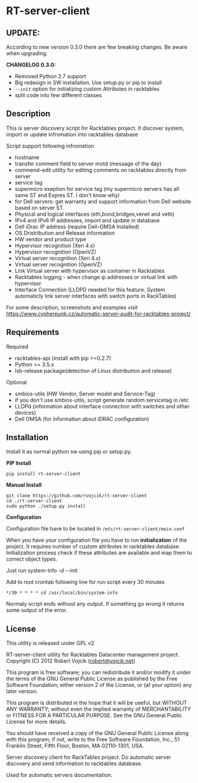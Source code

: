 RT-server-client
================

UPDATE:
-------
According to new version 0.3.0 there are few breaking changes.
Be aware when upgrading.

**CHANGELOG 0.3.0:**
* Removed Python 2.7 support
* Big redesign in SW installation. Use setup.py or pip to install
* `--init` option for initializing custom Attributes in racktables
* split code into few different classes  

Description
-----------

This is server discovery script for Racktables project.
It discover system, import or update infromation into racktables database
 
Script support following infromation

* hostname
* transfer comment field to server motd (message of the day)
* commend-edit utility for editing comments on racktables directly from server
* service tag
* supermicro exeption for service tag (my supermicro servers has all same ST and Expres ST. I don't know why)
* for Dell servers: get warranty and support information from Dell website based on server ST.
* Physical and logical interfaces (eth,bond,bridges,venet and veth)
* IPv4 and IPv6 IP addresses, import and update in database
* Dell iDrac IP address (require Dell-OMSA Installed)
* OS Dristribution and Release information
* HW vendor and product type
* Hypervisor recognition (Xen 4.x)
* Hypervisor recognition (OpenVZ)
* Virtual server recognition (Xen 4.x)
* Virtual server recognition (OpenVZ)
* Link Virtual server with hypervisor as container in Racktables
* Racktables logging - when change ip addresses or virtual link with hypervisor
* Interface Connection (LLDPD needed for this feature. System automaticly link server interfaces with switch ports in RackTables)

For some description, screenshots and examples visit https://www.cypherpunk.cz/automatic-server-audit-for-racktables-project/

Requirements
------------

Required

* racktables-api (install with pip >=0.2.7)
* Python >= 3.5.x 
* lsb-release package(detection of Linux distribution and release)

Optional

* smbios-utils (HW Vendor, Server model and Service-Tag)
* if you don't use smbios-utils, script generate random servicetag in /etc
* LLDPd (information about interface connection with switches and other devices)
* Dell OMSA (for information about iDRAC configuration)

Installation
------------

Install it as normal python sw using pip or setup.py.

**PIP Install**

    pip install rt-server-client

**Manual Install**

    git clone https://github.com/rvojcik/rt-server-client
    cd ./rt-server-client
    sudo python ./setup.py install

**Configuration**

Configuration file have to be located in `/etc/rt-server-client/main.conf`

When you have your configuration file you have to run **initialization** of the project.
It requires number of custom attributes in racktables database. Initialization process
check if these attributes are available and map them to correct object types.

Just run
    system-info -d --init

Add to root crontab following line for run script every 30 minutes

    */30 * * * * cd /usr/local/bin/system-info

Normaly script ends without any output. If something go wrong it returns some output of the error. 

License
-------

This utility is released under GPL v2

RT-server-client utility for Racktables Datacenter management project.
Copyright (C) 2012  Robert Vojcik (robert@vojcik.net)

This program is free software; you can redistribute it and/or
modify it under the terms of the GNU General Public License
as published by the Free Software Foundation; either version 2
of the License, or (at your option) any later version.

This program is distributed in the hope that it will be useful,
but WITHOUT ANY WARRANTY; without even the implied warranty of
MERCHANTABILITY or FITNESS FOR A PARTICULAR PURPOSE.  See the
GNU General Public License for more details.

You should have received a copy of the GNU General Public License
along with this program; if not, write to the Free Software
Foundation, Inc., 51 Franklin Street, Fifth Floor, Boston, MA  02110-1301, USA.

Server discovery client for RackTables project. 
Do automatic server discovery and send information to racktables database.

Used for automatic servers documentation.
